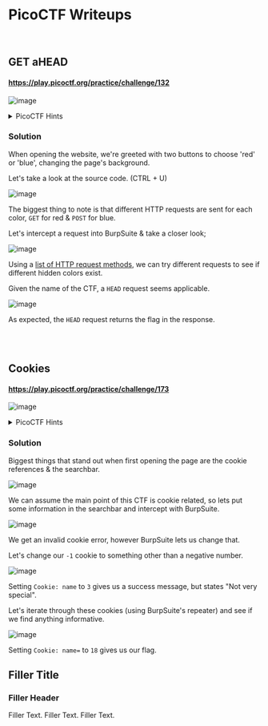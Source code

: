 # PicoCTF Writeups

<br />

## GET aHEAD
#### https://play.picoctf.org/practice/challenge/132
![image](https://github.com/tas/ctf-writeups/assets/5200537/65bb750e-b763-4911-90a8-76d1e8c87047)
<details>
  <summary>PicoCTF Hints</summary>

  ```markdown
  1. Maybe you have more than 2 choices
  2. Check out tools like Burpsuite to modify your requests and look at the responses
  ```
</details>

### Solution
When opening the website, we're greeted with two buttons to choose 'red' or 'blue', changing the page's background.

Let's take a look at the source code. (CTRL + U)

![image](https://github.com/tas/ctf-writeups/assets/5200537/687eabc0-2edf-469a-a36b-74a7d7f10650)

The biggest thing to note is that different HTTP requests are sent for each color, ```GET``` for red & ```POST``` for blue.

Let's intercept a request into BurpSuite & take a closer look;

![image](https://github.com/tas/ctf-writeups/assets/5200537/f22b53ae-89b7-4e06-8016-6c5c7b162be7)

Using a [list of HTTP request methods](https://developer.mozilla.org/en-US/docs/Web/HTTP/Methods), we can try different requests to see if different hidden colors exist.

Given the name of the CTF, a ```HEAD``` request seems applicable.

![image](https://github.com/tas/ctf-writeups/assets/5200537/59f44119-8eb9-416f-bdf2-f9bf482cfb0a)

As expected, the ```HEAD``` request returns the flag in the response.
<br />

<br />

<br />

## Cookies
#### https://play.picoctf.org/practice/challenge/173
![image](https://github.com/tas/ctf-writeups/assets/5200537/50e635b7-dde8-4086-9629-969bc567420a)
<details>
  <summary>PicoCTF Hints</summary>

  ```markdown
  None.
  ```
</details>

### Solution

Biggest things that stand out when first opening the page are the cookie references & the searchbar.

![image](https://github.com/tas/ctf-writeups/assets/5200537/60ab099b-40f5-4819-8eb4-fabfb142b25f)

We can assume the main point of this CTF is cookie related, so lets put some information in the searchbar and intercept with BurpSuite.

![image](https://github.com/tas/ctf-writeups/assets/5200537/6001eb6c-5766-4c7a-a031-fcb3a72d4d01)

We get an invalid cookie error, however BurpSuite lets us change that. 

Let's change our ```-1``` cookie to something other than a negative number.

![image](https://github.com/tas/ctf-writeups/assets/5200537/b3d6d645-9466-4ff9-9850-7bc0933eba59)

Setting ```Cookie: name``` to ```3``` gives us a success message, but states "Not very special".

Let's iterate through these cookies (using BurpSuite's repeater) and see if we find anything informative.

![image](https://github.com/tas/ctf-writeups/assets/5200537/dc13ebf8-bbd4-4c2e-b260-6052db4d26da)

Setting ```Cookie: name=``` to ```18``` gives us our flag.










## Filler Title
### Filler Header
Filler Text. Filler Text. Filler Text. 
